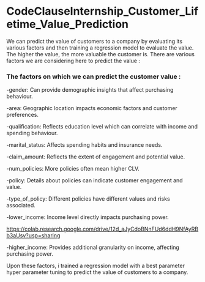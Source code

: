 # CodeClauseInternship_Customer_Lifetime_Value_Prediction

We can predict the value of customers to a company by evaluating its various factors and then training a regression model to evaluate the value. The higher the value, the more valuable the customer is.
There are various factors we are considering here to predict the value :

### The factors on which we can predict the customer value  : 
-gender: Can provide demographic insights that affect purchasing behaviour.

-area: Geographic location impacts economic factors and customer preferences.

-qualification: Reflects education level which can correlate with income and spending behaviour.

-marital_status: Affects spending habits and insurance needs.

-claim_amount: Reflects the extent of engagement and potential value.

-num_policies: More policies often mean higher CLV.

-policy: Details about policies can indicate customer engagement and value.

-type_of_policy: Different policies have different values and risks associated.

-lower_income: Income level directly impacts purchasing power.


https://colab.research.google.com/drive/12d_aJyCdoBNnFUd6ddH9NfAyRBb3aUsv?usp=sharing

-higher_income: Provides additional granularity on income, affecting purchasing power.



Upon these factors, i trained a regression model with a best parameter hyper parameter tuning to predict the value of customers to a company.
